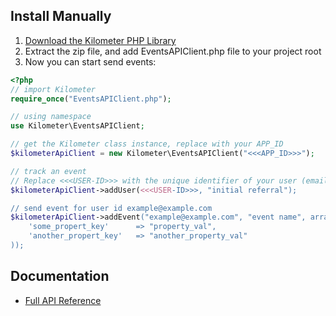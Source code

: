 
Install Manually
------------
 1. <a href="https://github.com/kilometer-io/events-api-php-client/archive/master.zip">Download the Kilometer PHP Library</a>
 2.  Extract the zip file, and add EventsAPIClient.php file to your project root
 3.  Now you can start send events:

```php
<?php
// import Kilometer
require_once("EventsAPIClient.php");

// using namespace
use Kilometer\EventsAPIClient;

// get the Kilometer class instance, replace with your APP_ID
$kilometerApiClient = new Kilometer\EventsAPIClient("<<<APP_ID>>>");

// track an event
// Replace <<<USER-ID>>> with the unique identifier of your user (email or user_name).
$kilometerApiClient->addUser(<<<USER-ID>>>, "initial referral");

// send event for user id example@example.com
$kilometerApiClient->addEvent("example@example.com", "event name", array(
    'some_propert_key'      => "property_val",
    'another_propert_key'   => "another_property_val"
));
```

Documentation
-------------
* <a href="https://kilometer.readme.io/" target="_blank">Full API Reference</a>